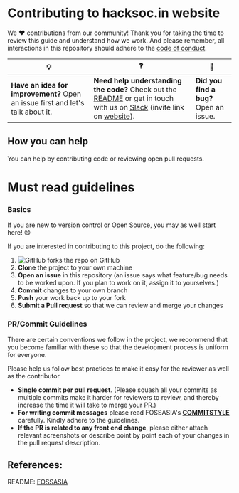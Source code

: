 # Contributing to hacksoc.in website

We :heart: contributions from our community! Thank you for taking the time to review this guide and understand how we work. And please remember, all interactions in this repository should adhere to the [code of conduct](https://www.hacksoc.in/coc).

| :bulb: | :question: | :bug: |
| ------- | -------- | -------- |
| **Have an idea for improvement?** Open an issue first and let's talk about it. | **Need help understanding the code?** Check out the [README](README.md) or get in touch with us on [Slack](hacksocindore.slack.com) (invite link on [website](https://www.hacksoc.in)). | **Did you find a bug?** Open an issue. |

## How you can help

You can help by contributing code or reviewing open pull requests.

# Must read guidelines

### Basics

If you are new to version control or Open Source, you may as well start here! :smile:

If you are interested in contributing to this project, do the following:
1. ![GitHub forks](https://img.shields.io/github/forks/hacksocindore/hacksocindore.github.io.svg?label=Fork&style=social)
the repo on GitHub
2. **Clone** the project to your own machine
3. **Open an issue** in this repository (an issue says what feature/bug needs to be worked upon. If you plan to work on it, assign it to yourselves.)
4. **Commit** changes to your own branch
4. **Push** your work back up to your fork
5. **Submit a Pull request** so that we can review and merge your changes

### PR/Commit Guidelines

There are certain conventions we follow in the project, we recommend that you become familiar with these so that the development process is uniform for everyone.

Please help us follow best practices to make it easy for the reviewer as well as the contributor.

 * **Single commit per pull request**. (Please squash all your commits as multiple commits make it harder for reviewers to review, and thereby increase the time it will take to merge your PR.)
 * **For writing commit messages** please read FOSSASIA's **[COMMITSTYLE](https://github.com/fossasia/open-event-orga-app/blob/development/docs/commitStyle.md)** carefully. Kindly adhere to the guidelines.
 * **If the PR is related to any front end change**, please either attach relevant screenshots or describe point by point each of your changes in the pull request description.
 
## References: 

README: [FOSSASIA](https://github.com/fossasia/open-event-orga-app/blob/development/README.md)
